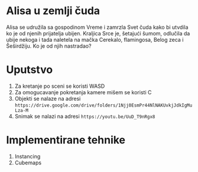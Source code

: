 # Alisa u zemlji čuda
Alisa se udružila sa gospodinom Vreme i zamrzla Svet čuda kako bi
utvdila ko je od njenih prijatelja ubijen. Kraljica Srce je, šetajući šumom,
odlučila da ubije nekoga i tada naletela na mačka Cerekalo, flamingosa, Belog zeca
 i Šeširdžiju. Ko je od njih nastradao?

# Uputstvo
1. Za kretanje po sceni se koristi WASD 
2. Za omogucavanje pokretanja kamere mišem se koristi C
3. Objekti se nalaze na adresi `https://drive.google.com/drive/folders/1Njj0EsmPr44NlNAKUvkjJdkIgMuLza-M`
4. Snimak se nalazi na adresi `https://youtu.be/UuD_T9nRgx8`

# Implementirane tehnike
1. Instancing
2. Cubemaps

